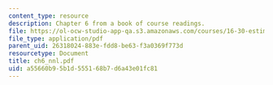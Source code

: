 ```yaml
---
content_type: resource
description: Chapter 6 from a book of course readings.
file: https://ol-ocw-studio-app-qa.s3.amazonaws.com/courses/16-30-estimation-and-control-of-aerospace-systems-spring-2004/a55660b95b1d555168b7d6a43e01fc81_ch6_nnl.pdf
file_type: application/pdf
parent_uid: 26318024-883e-fdd8-be63-f3a0369f773d
resourcetype: Document
title: ch6_nnl.pdf
uid: a55660b9-5b1d-5551-68b7-d6a43e01fc81
---
```

